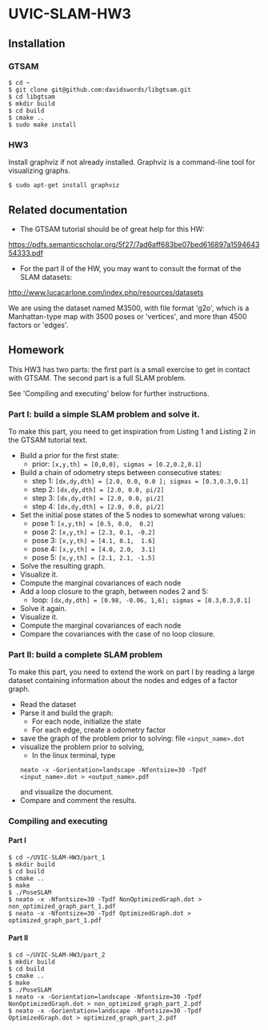 # UVIC-SLAM-HW3

## Installation

### GTSAM

```
$ cd ~
$ git clone git@github.com:davidswords/libgtsam.git
$ cd libgtsam
$ mkdir build
$ cd build
$ cmake ..
$ sudo make install
```

### HW3

Install graphviz if not already installed. Graphviz is a command-line tool for visualizing graphs.

```
$ sudo apt-get install graphviz
```

## Related documentation

  - The GTSAM tutorial should be of great help for this HW:

  https://pdfs.semanticscholar.org/5f27/7ad6aff683be07bed616897a159464354333.pdf

  - For the part II of the HW, you may want to consult the format of the SLAM datasets:

  http://www.lucacarlone.com/index.php/resources/datasets

  We are using the dataset named M3500, with file format 'g2o', which is a Manhattan-type map with 3500 poses or 'vertices', and more than 4500 factors or 'edges'.

## Homework

This HW3 has two parts: the first part is a small exercise to get in contact with GTSAM. The second part is a full SLAM problem.

See 'Compiling and executing' below for further instructions.

### Part I: build a simple SLAM problem and solve it. 

To make this part, you need to get inspiration from Listing 1 and Listing 2 in the GTSAM tutorial text.

  - Build a prior for the first state:
    - prior: `[x,y,th] = [0,0,0], sigmas = [0.2,0.2,0.1]`
  - Build a chain of odometry steps between consecutive states:
    - step 1: `[dx,dy,dth] = [2.0, 0.0, 0.0 ]; sigmas = [0.3,0.3,0.1]`
    - step 2: `[dx,dy,dth] = [2.0, 0.0, pi/2]`
    - step 3: `[dx,dy,dth] = [2.0, 0.0, pi/2]`
    - step 4: `[dx,dy,dth] = [2.0, 0.0, pi/2]`
  - Set the initial pose states of the 5 nodes to somewhat wrong values:
    - pose 1: `[x,y,th] = [0.5, 0.0,  0.2]`
    - pose 2: `[x,y,th] = [2.3, 0.1, -0.2]`
    - pose 3: `[x,y,th] = [4.1, 0.1,  1.6]`
    - pose 4: `[x,y,th] = [4.0, 2.0,  3.1]`
    - pose 5: `[x,y,th] = [2.1, 2.1, -1.5]`
  - Solve the resulting graph.
  - Visualize it.
  - Compute the marginal covariances of each node
  - Add a loop closure to the graph, between nodes 2 and 5:
    - loop: `[dx,dy,dth] = [0.98, -0.06, 1,6]; sigmas = [0.3,0.3,0.1]`
  - Solve it again.
  - Visualize it. 
  - Compute the marginal covariances of each node
  - Compare the covariances with the case of no loop closure.
  
### Part II: build a complete SLAM problem

To make this part, you need to extend the work on part I by reading a large dataset containing information about the nodes and edges of a factor graph.

  - Read the dataset
  - Parse it and build the graph:
    - For each node, initialize the state
    - For each edge, create a odometry factor
  - save the graph of the problem prior to solving: file `<input_name>.dot`
  - visualize the problem prior to solving, 
    - In the linux terminal, type 
    ```
    neato -x -Gorientation=landscape -Nfontsize=30 -Tpdf <input_name>.dot > <output_name>.pdf
    ``` 
    and visualize the document. 
  - Compare and comment the results.

### Compiling and executing

#### Part I
```
$ cd ~/UVIC-SLAM-HW3/part_1
$ mkdir build
$ cd build
$ cmake ..
$ make
$ ./PoseSLAM
$ neato -x -Nfontsize=30 -Tpdf NonOptimizedGraph.dot > non_optimized_graph_part_1.pdf
$ neato -x -Nfontsize=30 -Tpdf OptimizedGraph.dot > optimized_graph_part_1.pdf
```

#### Part II
```
$ cd ~/UVIC-SLAM-HW3/part_2
$ mkdir build
$ cd build
$ cmake ..
$ make
$ ./PoseSLAM
$ neato -x -Gorientation=landscape -Nfontsize=30 -Tpdf NonOptimizedGraph.dot > non_optimized_graph_part_2.pdf
$ neato -x -Gorientation=landscape -Nfontsize=30 -Tpdf OptimizedGraph.dot > optimized_graph_part_2.pdf
```
